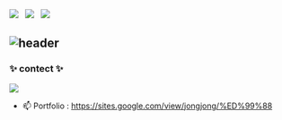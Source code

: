 <div align="left">
<img src="https://img.shields.io/badge/jonghwann@naver.com-3DDC84?style=flat-square&logo=maildotcom&logoColor=white&labelColor=3DDC84"/> &nbsp
<img src="https://img.shields.io/badge/@cottoncandypunch-DD2A7B?style=flat-square&logo=instagram&logoColor=white&labelColor=DD2A7B"/> &nbsp
<img src="https://img.shields.io/badge/@palgongsanredeu-5865F2?style=flat-square&logo=discord&logoColor=white&labelColor=5865F2"/>

## ![header](https://capsule-render.vercel.app/api?&type=Rounded&color=ADD8E6&height=200&section=header&text=Welcome%20to%20Jonghwan's%20GitHub&fontSize=50)




<h3 align="left">✨ contect ✨</h3>
<a href="https://www.instagram.com/cottoncandypunch/" target="_blank"><img src="https://img.shields.io/badge/instagram-DD2A7B?style=flat-square&logo=instagram&logoColor=white"/></a>
</div>

- 📫 Portfolio  : https://sites.google.com/view/jongjong/%ED%99%88

